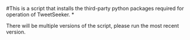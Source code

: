 
#This is a script that installs the third-party python packages required for operation of TweetSeeker. *

There will be multiple versions of the script, please run the most recent version.
